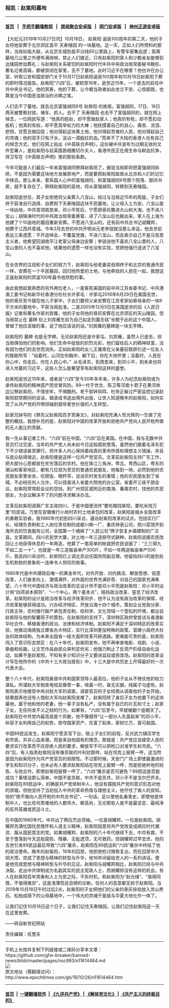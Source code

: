 ### 程凯：赵紫阳墓地
------------------------

#### [首页](https://github.com/gfw-breaker/banned-news/blob/master/README.md) &nbsp;&nbsp;|&nbsp;&nbsp; [手把手翻墙教程](https://github.com/gfw-breaker/guides/wiki) &nbsp;&nbsp;|&nbsp;&nbsp; [禁闻聚合安卓版](https://github.com/gfw-breaker/bn-android) &nbsp;&nbsp;|&nbsp;&nbsp; [网门安卓版](https://github.com/oGate2/oGate) &nbsp;&nbsp;|&nbsp;&nbsp; [神州正道安卓版](https://github.com/SzzdOgate/update) 



<div><p>
 【大纪元2019年10月27日讯】10月18日，
 <ok href="http://www.epochtimes.com/gb/tag/%E8%B5%B5%E7%B4%AB%E9%98%B3.html">
  赵紫阳
 </ok>
 诞辰100周年的第二天，他的子女将他安葬于北京郊区昌平
 <ok href="http://www.epochtimes.com/gb/tag/%E5%A4%A9%E5%AF%BF%E9%99%B5%E5%9B%AD.html">
  天寿陵园
 </ok>
 的一块墓地。这一天，正如人们所预料的那样，当局如临大敌，从北京东城到昌平沿线60公里路上，有警车密集巡逻；距离墓地几公里之外便布满岗哨，禁止人们接近，只有赵紫阳的家人和少数亲友能够到达陵园参加葬礼；与赵紫阳关系密切的赵紫阳时代中共中央政治局常委秘书鲍彤、著名记者高瑜，都被禁闭在家里，去不了墓地。此时习近平在哪里？他也许在办公室，听取公安和国安部门关于10月17日赵紫阳诞辰100周年和10月18日赵紫阳下葬的即时情况报告。赵紫阳“六四”后，被软禁16年，逝世近15年，一个逝去的前任中共中央总书记，他的冥寿，他的下葬，让今朝当政者如此坐立不安、心惊胆跳，也算是当今中国恶浊政治的点睛之笔。
</p>
<p>
 人们去不了墓地，就去北京富强胡同6号
 <ok href="http://www.epochtimes.com/gb/tag/%E8%B5%B5%E7%B4%AB%E9%98%B3.html">
  赵紫阳
 </ok>
 的故居。富强胡同，17日、18日两天被警察封锁，堵车、抓人。去不了
 <ok href="http://www.epochtimes.com/gb/tag/%E5%A4%A9%E5%AF%BF%E9%99%B5%E5%9B%AD.html">
  天寿陵园
 </ok>
 也去不了富强胡同的，就在网上悼念，一位网民写道：“他真的姓赵，却不愿做赵家人；他真的有枪，却不愿扣动扳机；他真的有权，却不愿高举权力的大棒；他抚摸着自己的良心，痛苦、流泪、悲悯，甘愿去做囚徒；他对得起这块黄土地，他对得起苦难的人民，他对得起自己的灵魂；他的双手只有汗水，没沾一滴殷红的血。”而来不了大陆的香港人也有自己的悼念方式，他们在网上贴出《中英联合声明》，这份被中共宣布为过期无效的文件签署人，是赵紫阳与前英国首相撒切尔夫人，香港市民正在用生命与鲜血抗争，捍卫写在《中英联合声明》里的那些条款。
</p>
<p>
 今年可能是人们最后一年来富强胡同祭拜赵紫阳了，据说当局即将把富强胡同拆除，不是因为需要这块地方发展房地产，而是要把赵紫阳故居从北京和人们的记忆中抹去。那么未来，萦系国人心中的富强胡同，和富强胡同6号那个院落、那间书房，就不复存在了，祭拜赵紫阳的圣地，将从富强胡同，转移到天寿陵园。
</p>
<p>
 赵紫阳逝世后，其子女拒绝将父亲葬入八宝山，经过与当局近15年的周旋，子女们终于获准自行选择、自费购下天寿陵园这块平民墓地，让父母入土为安。八宝山是一块凶地，中共首领周恩来、邓小平死后，宁愿把骨灰撒进大山和大海，也不进八宝山；胡锦涛时代的中共政治局常委黄菊，进了八宝山后也搬出来，家人在上海为他建了个10亩地的墓园重新安葬。不愿进八宝山的，还有前中共总书记胡耀邦，他葬于江西共青城。今年2月去世的中共开明派元老李锐就没那么幸运，他去世前表达三条遗愿：不开追悼会，不覆盖党旗，不进八宝山，而且表示自己不是马克思主义者，他希望回湖南平江老家父母身边安葬；李锐说他不喜欢八宝山里的人，八宝山里的人也不喜欢他，结果他的遗愿一样也没有实现，党把他强行送进了八宝山。
</p>
<p>
 在全世界的注视和子女们的努力下，赵紫阳与他老妻梁伯琪终于和北京的普通市民一样，安葬在一个平民墓园，回归他热爱的土地，与他牵挂的人民在一起，我想这正是赵紫阳的冥诞100年最令他欣慰的事。
</p>
<p>
 由此我想起我熟悉的另外两位老人，一是客死美国的前中共江苏省委书记、中共港澳工委书记和新华社香港分社社长许家屯：许家屯2016年6月29日在美国去世，他的骨灰至今摆在他儿子家中，子女们要将父亲安葬在江苏老家如皋母亲的一块9平方米的墓地中，不获当局批准。二是2005年12月5日在美国逝世的前《人民日报》记者和著名作家刘宾雁，他的子女将他的骨灰安葬在北京郊区的天山陵园，但当局禁止在
 <ok href="http://www.epochtimes.com/gb/tag/%E5%A2%93%E7%A2%91.html">
  墓碑
 </ok>
 刻上刘宾雁生前为自己拟定的墓志铭“长眠于此的这个中国人，曾做了他应该做的事，说了他应该说的话。”刘宾雁的墓碑是一块无字碑。
</p>
<p>
 赵紫阳的
 <ok href="http://www.epochtimes.com/gb/tag/%E5%A2%93%E7%A2%91.html">
  墓碑
 </ok>
 也是无字碑。无论赵紫阳还是许家屯、刘宾雁，虽然人已逝去，但当局惧怕他们的影响。他们生命中绽放的炽烈光彩，他们留给后人的精神财富，没有因为他们的去世而消失。正如赵紫阳的女儿王雁南在父亲墓前致辞引述一位友人的挽联所写：“站着时，山河在你胸中，躺下后，你在大地怀里；活着时，人民在你心中，你走后，你在人民心中。”  从毛泽东，到周恩来，到邓小平，到未来也将进入坟墓的习近平，这些人怎么能奢望享有赵紫阳这样的盛誉。
</p>
<p>
 赵紫阳逝世近15年来，或者说“六四”至今30年多年来，许多人为纪念赵紫阳或为承传赵紫阳的精神遗产而甘冒风险。89一代于世文、陈卫等河南十君子在黄河岸边公祭赵紫阳，不惜坐牢，不惧酷刑。老干部钟凤鸣、杜导正躲过严密监控记录赵紫阳软禁期间的谈话，辑录成书送出境外出版，让世人知道晚年的赵紫阳，如何实现了从共产党的开明领袖到倡导普世价值的人生转型。
</p>
<p>
 赵家兄妹写的《祭先父赵紫阳百岁冥寿文》，对赵紫阳充满人性光辉的一生做了完整的概括，我想补充的是，赵紫阳对中国的改革开放和拒绝共产党向人民开枪所做的无人能比的贡献。
</p>
<p>
 我一生从事记者工作，“六四”前在中国，“六四”后在美国。在中国，我与无数中共官员打过交道，当年的共产党人尚未如今日这般腐败堕落，虽然他们跟着毛泽东犯下不少错误甚至罪行，但许多人内心保持着纯真的革命热情和理想主义情操，并且与民众贴得很近，赵紫阳便是这样一位共产党官员。文革前赵紫阳主持广东工作，把大部分心思都放在贫穷落后的农村。他在珠江三角洲，粤北、粤西山区，粤东的潮汕和客家地区，都有几位视为至交的普通农民朋友，他每到一地，必然到他的农民朋友家里坐坐，吃顿饭、喝杯茶，谈谈农村发生的事情；他的农民朋友到了省城，不必经任何人允许，可以径直进入省委大院他的办公室。省委开三级干部会议，赵紫阳常常趁会议的空挡，到广州郊区或附近的南海、番禺农村，找他的农民朋友，为会议解决不了的问题寻求解决办法。
</p>
<p>
 文革后赵紫阳调离广东主政四川，于是中国便流传“要吃粮找紫阳，要吃米找万里”的民谣。万里在安徽推行小岗村农村土地承包的改革，赵紫阳是城乡全面改革的勇敢实验者。我1980年代初到四川采访，遍访赵紫阳改革的试点，包括实行厂长、经理负责制和工人岗位责任制的成都川棉一厂、重庆钟表公司，把川菜馆开到海外去的饮食服务公司，全国第一个摘掉了“人民公社”牌子恢复乡镇建制的广汉县。文革期间，四川农民学大寨，对土地一年三造掠夺式耕种，赵紫阳说服农民改回让土地获得休息的一年两造，他算了一笔简单的帐就把农民说服了：“三三得九不如二五一十”，也就是一年三造每亩单产300斤，不如一年两造每亩单产500斤。我去四川采访时，赵紫阳已上调北京出任国务院副总理，他留给四川的是到处生机勃勃的景象和一连串令人惊叹的故事。
</p>
<p>
 1980年代是中共建政后唯一的黄金年代，对外开放、对内搞活、解放思想、锐意改革，人们奋发向上、激情满怀，对外面的世界充满好奇、对自己的国家充满希望。八十年代中国经济与政治改革的总设计师不是邓小平而是赵紫阳：邓小平的设计用“四项进本原则”、“一个中心，两个基本点”，阻挡政治改革、窒息了经济改革。赵紫阳的设计是政治改革与经济改革同步，他不认为没有政治改革的保障，经济改革能够获得成功。兴办经济特区，开放沿海十四个城市，策划企业党政分家、行政主导，农村推行联产承包责任制，给科学、文化领域一个宽松的环境，都出自赵紫阳与他的智囊班子的策划。在赵紫阳的支持下，深圳特区政府曾尝试与香港新华社合作，移植香港的政治、法律和经济体制。赵紫阳不满足于深圳特区的改革实验，他推动海南独立建省办大特区，实行比深圳更加特殊的政策，营建小政府大社会的政体结构，为未来全国省一级大面积改革开辟道路。更难能可贵的是，赵紫阳闯入了意识形态禁区：在八十年代，赵紫阳宣布，他不再审查电影、戏剧、小说、歌曲和绘画，让文艺作品由民众来判定优劣；他强力制止了反资产阶级自由化运动，如果不是赵紫阳，不知有多少知识分子又要进监狱或劳改场。赵紫阳的改革设计写在他所作的《中共十三大政治报告》中，十三大是中共历史上开得最好的一次代表大会。
</p>
<p>
 整个八十年代，赵紫阳身居中共和国家领导人最高位，他的子女从不倚仗他的权力谋私。所谓赵大军倒卖电视显像管一事，喧嚣一时，查无实据，纯属子乌虚有。赵紫阳表示他接受中央对赵大军的调查，调查官员的子女经商从调查他的子女开始，结果就再也没有人借赵大军向赵紫阳发难了。赵紫阳除了身后子女为他置下的这块墓地，属于他和他的老妻，他一辈子没有私产，没有属于自已的片瓦和寸土；赵家子女，无任何发不义之财的行为，如果有，“六四”后至今，早就被翻个底朝天了。赵紫阳在中共党内最高层是个异数，他不像倡导“让一部分人先富起来”的邓小平，纵容子女利用自己的权势，掠夺国家资产，先富了起来，家财亿万，富可敌国。
</p>
<p>
 中国89民运发生，赵紫阳宁愿丢官下台，赔上子女们的前程，反对武力镇压学生和市民，并非心血来潮，而是来自他固有的理念，那就是：共产党应该接受人民的要求实行改革而不应拒绝人民的要求，解放军不可以把枪口对准学生和市民。“六四”后，有人指责赵紫阳没有像苏联的叶利钦那样，站在坦克上振臂一呼，这当然是因为赵紫阳作为共产党官员的局限性。不过那时候，天安门广场上即使最激进的学生和知识分子，也未必有人要求赵紫阳站在坦克上振臂一呼，而是拒绝听他的劝告、与他合作。即使赵紫阳振臂一呼了，“六四”屠杀是否可避免？89民运是否能成功？事情没那么简单。中国不是苏联，中共不是苏共，邓小平不是戈尔巴乔夫。赵紫阳在89民运中，的确是共产党体制中人，他没有摆脱共产党的意识形态对他的禁锢，但他坚持了当初加入中共的革命热情与理想主义，他守住了做人的良知。他的“绝不做向人民开枪的中共总书记”，一句话，足以使他名垂青史，即使他是体制中人，也比任何责难他的人都伟大、都高尚，无论那些人是不是最坚定、最纯净的反共英雄或民运斗士。
</p>
<p>
 在中国的1980年代，中共出了两位杰出领袖，一位是胡耀邦，一位是赵紫阳。胡耀邦充满忧国忧民情怀和人道主义精神，赵紫阳锐意将共产党改变成顺应时代潮流、服从国民意志的党。如果胡耀邦、赵紫阳的八十年代继续下去，中共有救，不至于堕落到今天这般腐败、残暴、无耻透顶，无可救药。但胡耀邦过早去世，他的去世引发89民运最后导致“六四”屠杀，赵紫阳在89民运和“六四”屠杀中终结了他的政治使命。晚年的赵紫阳，16年的囚禁，他拒绝检讨换取复出，而在囚禁中大彻大悟，完成了思想与精神的转型与升华，他16年间留给世人的一系列讲话，便是他完成思想与精神转型与升华的见证。赵紫阳与胡耀邦相比，赵紫阳已经与中共决裂，走出中共体制成为名副其实的民主宪政人士，而胡耀邦没有这样的机会。有人在赵紫阳百年冥寿和入土为安之际，不失时机，称赵紫阳为“赵光绪”、“值得同情，不值得推崇”，这是浅薄而且丑陋的论断。任何人的恶意都无损于赵紫阳。当2019年10月18日午时过后2点，赵紫阳的子女把他们的父亲的骨灰徐徐放入灵山秀石、松柏成荫下的父母墓地中，一个伟大的灵魂于是就与华夏大地化作一体了。
</p>
<p>
 让我们记住10月18日这个日子，让我们记住天寿陵园，让我们记住赵紫阳这一天在这里安葬。
</p>
<p>
 ——转自新世纪网站
</p>
<p>
 责任编辑：任慧夫
</p>
</div>
<hr/>
手机上长按并复制下列链接或二维码分享本文章：<br/>
https://github.com/gfw-breaker/banned-news/blob/master/pages/nsc993/n11614464.md <br/>
<a href='https://github.com/gfw-breaker/banned-news/blob/master/pages/nsc993/n11614464.md'><img src='https://github.com/gfw-breaker/banned-news/blob/master/pages/nsc993/n11614464.md.png'/></a> <br/>
原文地址（需翻墙访问）：http://www.epochtimes.com/gb/19/10/26/n11614464.htm


------------------------
#### [首页](https://github.com/gfw-breaker/banned-news/blob/master/README.md) &nbsp;|&nbsp; [一键翻墙软件](https://github.com/gfw-breaker/nogfw/blob/master/README.md) &nbsp;| [《九评共产党》](https://github.com/gfw-breaker/9ping.md/blob/master/README.md#九评之一评共产党是什么) | [《解体党文化》](https://github.com/gfw-breaker/jtdwh.md/blob/master/README.md) | [《共产主义的终极目的》](https://github.com/gfw-breaker/gczydzjmd.md/blob/master/README.md)


<img src='http://gfw-breaker.win/banned-news/pages/nsc993/n11614464.md' width='0px' height='0px'/>